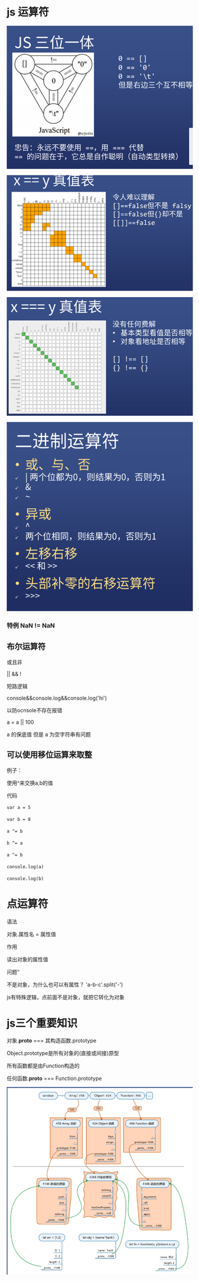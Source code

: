# js 运算符

![](https://github.com/lnn520/picture-blog/blob/main/js%E6%80%BB%E7%BB%93%20(1).png)

![](https://github.com/lnn520/picture-blog/blob/main/js%E6%80%BB%E7%BB%93%20(2).png)

![](https://github.com/lnn520/picture-blog/blob/main/js%E6%80%BB%E7%BB%93%20(3).png)

![](https://github.com/lnn520/picture-blog/blob/main/js%E6%80%BB%E7%BB%93%20(4).png)

### 特例 NaN != NaN

## 布尔运算符

或且非

||  &&  !

短路逻辑

console&&console.log&&console.log('hi')

以防ocnsole不存在报错


a = a || 100

a 的保底值 但是 a 为空字符串有问题

## 可以使用移位运算来取整

例子：

  使用^来交换a,b的值
  
  代码
    
    var a = 5
    
    var b = 8
    
    a ^= b
    
    b ^= a
    
    a ^= b
    
    console.log(a)
    
    console.log(b)
    
# 点运算符 

  语法
  
  对象.属性名  = 属性值
  
  作用
  
  读出对象的属性值
  
  问题“
  
  不是对象，为什么也可以有属性？ 'a-b-c'.split('-')
  
  js有特殊逻辑，点前面不是对象，就把它转化为对象
  
# js三个重要知识

对象.__proto__ === 其构造函数.prototype

Object.prototype是所有对象的(直接或间接)原型

所有函数都是由Function构造的

任何函数.__proto__ === Function.prototype

![](https://github.com/lnn520/picture-blog/blob/main/js%E4%B8%96%E7%95%8C%E5%9B%BE.png)


    
    
